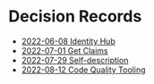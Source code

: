 # Decision Records

- [2022-06-08 Identity Hub](2022-06-08-identity-hub/)
- [2022-07-01 Get Claims](2022-07-01-get-claims/)
- [2022-07-29 Self-description](2022-07-29-self-description/)
- [2022-08-12 Code Quality Tooling](2022-08-12-code-quality-tooling/)
